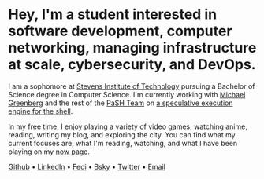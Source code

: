 # Hey, I'm a student interested in software **development**, computer **networking**, managing **infrastructure** at **scale**, **cybersecurity**, and **DevOps**.

I am a sophomore at [Stevens Institute of
Technology](https://www.stevens.edu/school-engineering-science/departments/computer-science)
pursuing a Bachelor of Science degree in Computer Science. I'm currently working
with [Michael Greenberg](https://greenberg.science/) and the rest of the [PaSH
Team](https://binpa.sh/) on [a speculative execution engine for the
shell](https://sigops.org/s/conferences/hotos/2023/papers/liargkovas.pdf).

In my free time, I enjoy playing a variety of video games, watching anime,
reading, writing my blog, and exploring the city. You can find what my current
focuses are, what I'm reading, watching, and what I have been playing on my [now
page](/now).

[Github](https://github.com/ericzty) •
[LinkedIn](https://linkedin.com/in/tianyu-zhu-577356250) •
[Fedi](https://uwu.social/@eric) • [Bsky](https://bsky.app/profile/ericz.me) •
[Twitter](https://twitter.com/ericzty) • [Email](mailto:eric@ericz.me)
